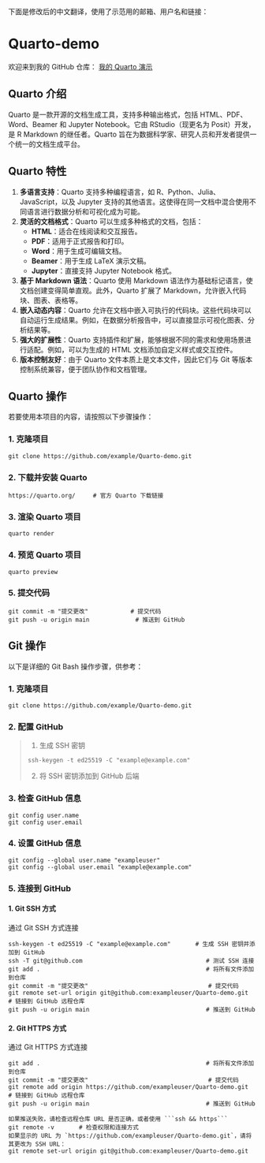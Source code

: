 下面是修改后的中文翻译，使用了示范用的邮箱、用户名和链接：

# Quarto-demo

欢迎来到我的 GitHub 仓库： [我的 Quarto 演示](https://joshzhong66.github.io/Quarto-demo/) 

## Quarto 介绍

Quarto 是一款开源的文档生成工具，支持多种输出格式，包括 HTML、PDF、Word、Beamer 和 Jupyter Notebook。它由 RStudio（现更名为 Posit）开发，是 R Markdown 的继任者。Quarto 旨在为数据科学家、研究人员和开发者提供一个统一的文档生成平台。

## Quarto 特性

1. **多语言支持**：Quarto 支持多种编程语言，如 R、Python、Julia、JavaScript，以及 Jupyter 支持的其他语言。这使得在同一文档中混合使用不同语言进行数据分析和可视化成为可能。
2. **灵活的文档格式**：Quarto 可以生成多种格式的文档，包括：
   - **HTML**：适合在线阅读和交互报告。
   - **PDF**：适用于正式报告和打印。
   - **Word**：用于生成可编辑文档。
   - **Beamer**：用于生成 LaTeX 演示文稿。
   - **Jupyter**：直接支持 Jupyter Notebook 格式。
3. **基于 Markdown 语法**：Quarto 使用 Markdown 语法作为基础标记语言，使文档创建变得简单直观。此外，Quarto 扩展了 Markdown，允许嵌入代码块、图表、表格等。
4. **嵌入动态内容**：Quarto 允许在文档中嵌入可执行的代码块。这些代码块可以自动运行生成结果。例如，在数据分析报告中，可以直接显示可视化图表、分析结果等。
5. **强大的扩展性**：Quarto 支持插件和扩展，能够根据不同的需求和使用场景进行适配。例如，可以为生成的 HTML 文档添加自定义样式或交互控件。
6. **版本控制友好**：由于 Quarto 文件本质上是文本文件，因此它们与 Git 等版本控制系统兼容，便于团队协作和文档管理。

## Quarto 操作

若要使用本项目的内容，请按照以下步骤操作：

### 1. 克隆项目

```
git clone https://github.com/example/Quarto-demo.git
```

### 2. 下载并安装 Quarto

```
https://quarto.org/		# 官方 Quarto 下载链接
```

### 3. 渲染 Quarto 项目

```
quarto render
```

### 4. 预览 Quarto 项目

```
quarto preview
```

### 5. 提交代码

```
git commit -m "提交更改"			# 提交代码
git push -u origin main				# 推送到 GitHub
```

## Git 操作

以下是详细的 Git Bash 操作步骤，供参考：

### 1. 克隆项目

```
git clone https://github.com/example/Quarto-demo.git
```

### 2. 配置 GitHub

> 1. 生成 SSH 密钥
>
> ```
> ssh-keygen -t ed25519 -C "example@example.com"
> ```
>
> 2. 将 SSH 密钥添加到 GitHub 后端

### 3. 检查 GitHub 信息

```
git config user.name
git config user.email
```

### 4. 设置 GitHub 信息

```
git config --global user.name "exampleuser"
git config --global user.email "example@example.com"
```

### 5. 连接到 GitHub

#### 1. Git SSH 方式

通过 Git SSH 方式连接

```
ssh-keygen -t ed25519 -C "example@example.com"       # 生成 SSH 密钥并添加到 GitHub
ssh -T git@github.com                                   # 测试 SSH 连接
git add .                                               # 将所有文件添加到仓库
git commit -m "提交更改"                                  # 提交代码
git remote set-url origin git@github.com:exampleuser/Quarto-demo.git  # 链接到 GitHub 远程仓库
git push -u origin main                                 # 推送到 GitHub
```

#### 2. Git HTTPS 方式

通过 Git HTTPS 方式连接

```
git add .                                               # 将所有文件添加到仓库
git commit -m "提交更改"                                  # 提交代码
git remote add origin https://github.com/exampleuser/Quarto-demo.git   # 链接到 GitHub 远程仓库
git push -u origin main                                 # 推送到 GitHub

如果推送失败，请检查远程仓库 URL 是否正确，或者使用 ```ssh && https```
git remote -v       # 检查权限和连接方式
如果显示的 URL 为 `https://github.com/exampleuser/Quarto-demo.git`，请将其更改为 SSH URL：
git remote set-url origin git@github.com:exampleuser/Quarto-demo.git
```
